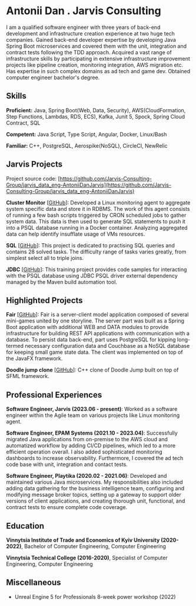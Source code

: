 # Antonii Dan . Jarvis Consulting

I am a qualified software engineer with three years of back-end development and infrastructure creation experience at two huge tech companies. Gained back-end developer expertise by developing Java Spring Boot microservices and covered them with the unit, integration and contract tests following the TDD approach. Acquired a vast range of infrastructure skills by participating in extensive infrastructure improvement projects like pipeline creation, monitoring integration, AWS migration etc. Has expertise in such complex domains as ad tech and game dev. Obtained computer engineer bachelor's degree.

## Skills

**Proficient:** Java, Spring Boot(Web, Data, Security), AWS(CloudFormation, Step Functions, Lambdas, RDS, ECS), Kafka, Junit 5, Spock, Spring Cloud Contract, SQL

**Competent:** Java Script, Type Script, Angular, Docker, Linux/Bash

**Familiar:** C++, PostgreSQL, Aerospike(NoSQL), CircleCI, NewRelic

## Jarvis Projects

Project source code: [https://github.com/Jarvis-Consulting-Group/jarvis_data_eng-AntoniiDanJarvis](https://github.com/Jarvis-Consulting-Group/jarvis_data_eng-AntoniiDanJarvis)


**Cluster Monitor** [[GitHub](https://github.com/Jarvis-Consulting-Group/jarvis_data_eng-AntoniiDanJarvis/tree/master/linux_sql)]: Developed a Linux monitoring agent to aggregate system specific data and store it in RDBMS. The work of this agent consists of running a few bash scripts triggered by CRON scheduled jobs to gather system data. This data is then used to generate SQL statements to push it into a PSQL database running in a Docker container. Analyzing aggregated data can help identify insufflate usage of VMs resources.

**SQL** [[GitHub](https://github.com/Jarvis-Consulting-Group/jarvis_data_eng-AntoniiDanJarvis/tree/master/sql)]: This project is dedicated to practising SQL queries and contains 28 solved tasks. The difficulty range of tasks varies greatly, from simplest select all to triple joins.

**JDBC** [[GitHub](https://github.com/Jarvis-Consulting-Group/jarvis_data_eng-AntoniiDanJarvis/tree/mastercore_java/jdbc)]: This training project provides code samples for interacting with the PSQL database using JDBC PSQL driver external dependency managed by the Maven build automation tool.


## Highlighted Projects
**Fair** [[GitHub](https://github.com/KaJLaZ/Fair-Server)]: Fair is a server-client model application composed of several mini-games united by one storyline. The server part was built as a Spring Boot application with additional WEB and DATA modules to provide infrastructure for building REST API applications with communication with a database. To persist data back-end, part uses PostgreSQL for kipping long-termed necessary configuration data and Couchbase as a NoSQL database for keeping small game state data. The client was implemented on top of the JavaFX framework.

**Doodle jump clone** [[GitHub](https://github.com/KaJLaZ/DoodleJump)]: C++ clone of Doodle Jump built on top of SFML framework.


## Professional Experiences

**Software Engineer, Jarvis (2023.06 - present)**: Worked as a software engineer within the Agile team on various projects like Linux monitoring agent.

**Software Engineer, EPAM Systems (2021.10 - 2023.04)**: Successfully migrated Java applications from on-premise to the AWS cloud and automatized workflow by adding CI/CD pipelines, which led to a more efficient operation overall. I also added sophisticated monitoring dashboards to increase observability. Furthermore, I covered the ad tech code base with unit, integration and contact tests.

**Software Engineer, Playtika (2020.02 - 2021.06)**: Developed and maintained various Java microservices. My responsibilities also included adding data gathering for the business intelligence team, configuring and modifying message broker topics, setting up a gateway to support older versions of client applications, and creating thorough unit, functional, and contract tests to ensure complete code coverage.


## Education
**Vinnytsia Institute of Trade and Economics of Kyiv University (2020-2022)**, Bachelor of Computer Engineering, Computer Engineering

**Vinnytsia Technical College (2016-2020)**, Specialist of Computer Engineering, Computer Engineering


## Miscellaneous
- Unreal Engine 5 for Professionals 8-week power workshop (2022)